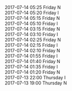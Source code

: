 2017-07-14 05:25 Friday  N  
2017-07-14 05:20 Friday  I  
2017-07-14 05:15 Friday  N  
2017-07-14 05:10 Friday  I  
2017-07-14 03:15 Friday  N  
2017-07-14 03:10 Friday  I  
2017-07-14 02:25 Friday  N  
2017-07-14 02:15 Friday  I  
2017-07-14 02:10 Friday  N  
2017-07-14 01:55 Friday  I  
2017-07-14 01:40 Friday  N  
2017-07-14 01:35 Friday  I  
2017-07-14 01:20 Friday  N  
2017-07-13 22:00 Thursday  I  
2017-07-13 19:00 Thursday  N  
